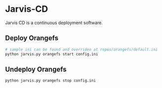# Jarvis-CD

Jarvis CD is a continuous deployment software. 

## Deploy Orangefs

```bash
# sample ini can be found and overriden at repos/orangefs/default.ini
python jarvis.py orangefs start config.ini
```

## Undeploy Orangefs
```bash
python jarvis.py orangefs stop config.ini
```


